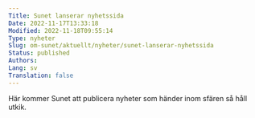 ```yaml
---
Title: Sunet lanserar nyhetssida
Date: 2022-11-17T13:33:18
Modified: 2022-11-18T09:55:14
Type: nyheter
Slug: om-sunet/aktuellt/nyheter/sunet-lanserar-nyhetssida
Status: published
Authors: 
Lang: sv
Translation: false
---
```


Här kommer Sunet att publicera nyheter som händer inom sfären så håll utkik.

